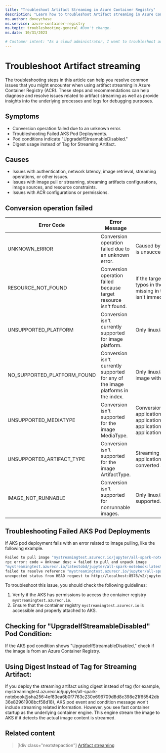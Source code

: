 ```yaml
---
title: "Troubleshoot Artifact Streaming in Azure Container Registry"
description: "Learn how to troubleshoot Artifact streaming in Azure Container Registry to diagnose and resolve issues with managing and deploying artifacts."
ms.author: doveychase
ms.service: azure-container-registry
ms.topic: troubleshooting-general #Don't change.
ms.date: 10/31/2023

# Customer intent: "As a cloud administrator, I want to troubleshoot artifact streaming issues in the Azure Container Registry, so that I can effectively diagnose and resolve problems related to image retrieval and deployment in my AKS environment."
---
```


# Troubleshoot Artifact streaming

The troubleshooting steps in this article can help you resolve common issues that you might encounter when using artifact streaming in Azure Container Registry (ACR). These steps and recommendations can help diagnose and resolve issues related to artifact streaming as well as provide insights into the underlying processes and logs for debugging purposes.

## Symptoms

* Conversion operation failed due to an unknown error.
* Troubleshooting Failed AKS Pod Deployments.
* Pod conditions indicate "UpgradeIfStreamableDisabled."
* Digest usage instead of Tag for Streaming Artifact.

## Causes

* Issues with authentication, network latency, image retrieval, streaming operations, or other issues.
* Issues with image pull or streaming, streaming artifacts configurations, image sources, and resource constraints.
* Issues with ACR configurations or permissions.

## Conversion operation failed

| Error Code                  | Error Message                                                                      | Troubleshooting Info                                                                                                                                                                                                                                      |
| --------------------------- | ---------------------------------------------------------------------------------- | --------------------------------------------------------------------------------------------------------------------------------------------------------------------------------------------------------------------------------------------------------- |
| UNKNOWN_ERROR               | Conversion operation failed due to an unknown error.                               | Caused by an internal error. A retry helps here. If retry is unsuccessful, contact support.                                                                                                                                                                |
| RESOURCE_NOT_FOUND          | Conversion operation failed because target resource isn't found.                   | If the target image isn't found in the registry, verify typos in the image digest. If the image is deleted, or missing in the target region (replication consistency isn't immediate for example)                                                        |
| UNSUPPORTED_PLATFORM        | Conversion isn't currently supported for image platform.                          | Only linux/amd64 images are initially supported.                                                                                                                                                                                                          |
| NO_SUPPORTED_PLATFORM_FOUND | Conversion isn't currently supported for any of the image platforms in the index. | Only linux/amd64 images are initially supported. No image with this platform is found in the target index.                                                                                                                                                |
| UNSUPPORTED_MEDIATYPE       | Conversion isn't supported for the image MediaType.                               | Conversion can only target images with media type: application/vnd.oci.image.manifest.v1+json, application/vnd.oci.image.index.v1+json, application/vnd.docker.distribution.manifest.v2+json, or application/vnd.docker.distribution.manifest.list.v2+json |
| UNSUPPORTED_ARTIFACT_TYPE   | Conversion isn't supported for the image ArtifactType.                             | Streaming Artifacts (Artifact type: application/vnd.azure.artifact.streaming.v1) can't be converted again.                                                                                                                                                |
| IMAGE_NOT_RUNNABLE          | Conversion isn't supported for nonrunnable images.                                 | Only linux/amd64 runnable images are initially supported.                                                                                                                                                                                                 |

## Troubleshooting Failed AKS Pod Deployments

If AKS pod deployment fails with an error related to image pulling, like the following example.

```bash
Failed to pull image "mystreamingtest.azurecr.io/jupyter/all-spark-notebook:latest":
rpc error: code = Unknown desc = failed to pull and unpack image
"mystreamingtest.azurecr.io/latestobd/jupyter/all-spark-notebook:latest":
failed to resolve reference "mystreamingtest.azurecr.io/jupyter/all-spark-notebook:latest":
unexpected status from HEAD request to http://localhost:8578/v2/jupyter/all-spark-notebook/manifests/latest?ns=mystreamingtest.azurecr.io:503 Service Unavailable
```

To troubleshoot this issue, you should check the following guidelines:

1. Verify if the AKS has permissions to access the container registry `mystreamingtest.azurecr.io`.
1. Ensure that the container registry `mystreamingtest.azurecr.io` is accessible and properly attached to AKS.

## Checking for "UpgradeIfStreamableDisabled" Pod Condition:

If the AKS pod condition shows "UpgradeIfStreamableDisabled," check if the image is from an Azure Container Registry.

## Using Digest Instead of Tag for Streaming Artifact:

If you deploy the streaming artifact using digest instead of tag (for example, mystreamingtest.azurecr.io/jupyter/all-spark-notebook@sha256:4ef83ea6b0f7763c230e696709d8d8c398e21f65542db36e82961908bcf58d18), AKS pod event and condition message won't include streaming related information. However, you see fast container startup as the underlying container engine. This engine stream the image to AKS if it detects the actual image content is streamed. 

## Related content

> [!div class="nextstepaction"]
> [Artifact streaming](./container-registry-artifact-streaming.md)
